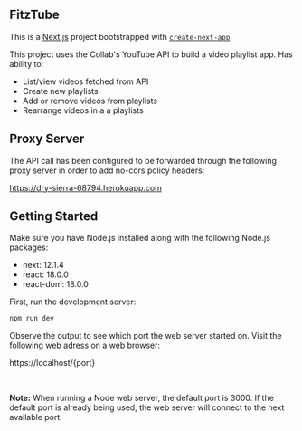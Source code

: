 ## FitzTube

This is a [Next.js](https://nextjs.org/) project bootstrapped with [`create-next-app`](https://github.com/vercel/next.js/tree/canary/packages/create-next-app).

This project uses the Collab's YouTube API to build a video playlist app. 
Has ability to:
 
 * List/view videos fetched from API
 * Create new playlists
 * Add or remove videos from playlists
 * Rearrange videos in a a playlists

## Proxy Server
The API call has been configured to be forwarded through the following proxy server in order to add no-cors policy headers:

https://dry-sierra-68794.herokuapp.com


## Getting Started

Make sure you have Node.js installed along with the following Node.js packages:
* next: 12.1.4
* react: 18.0.0
* react-dom: 18.0.0

First, run the development server:

```bash
npm run dev
```
Observe the output to see which port the web server started on. Visit the following web adress on a web browser:

https://localhost/{port}

<br>

**Note:** When running a Node web server, the default port is 3000. If the default port is already being used, the web server will connect to the next available port.






